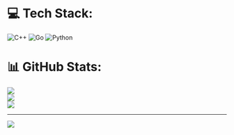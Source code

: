 
# 💻 Tech Stack:
![C++](https://img.shields.io/badge/c++-%2300599C.svg?style=flat&logo=c%2B%2B&logoColor=white) ![Go](https://img.shields.io/badge/go-%2300ADD8.svg?style=flat&logo=go&logoColor=white) ![Python](https://img.shields.io/badge/python-3670A0?style=flat&logo=python&logoColor=ffdd54)
# 📊 GitHub Stats:
![](https://github-readme-stats.vercel.app/api?username=Syahell&theme=synthwave&hide_border=false&include_all_commits=false&count_private=false)<br/>
![](https://nirzak-streak-stats.vercel.app/?user=Syahell&theme=synthwave&hide_border=false)<br/>
![](https://github-readme-stats.vercel.app/api/top-langs/?username=Syahell&theme=synthwave&hide_border=false&include_all_commits=false&count_private=false&layout=compact)

---
[![](https://visitcount.itsvg.in/api?id=Syahell&icon=5&color=4)](https://visitcount.itsvg.in)

<!-- Proudly created with GPRM ( https://gprm.itsvg.in ) -->